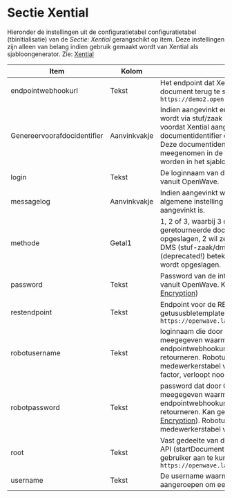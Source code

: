 # Sectie Xential

Hieronder de instellingen uit de configuratietabel configuratietabel (tbinitialisatie) van de _Sectie: Xential_ gerangschikt op item. Deze instellingen zijn alleen van belang indien gebruik gemaakt wordt van Xential als sjabloongenerator. Zie: [Xential](/probleemoplossing/programmablokken/xential.md)

| Item                        | Kolom        | Omschrijving                                                            |
|-----------------------------|--------------|-------------------------------------------------------------------------|
| endpointwebhookurl          | Tekst        | Het endpoint dat Xential moet gebruiken om het samengestelde document terug te sturen naar OpenWave bijv. `https://demo2.open-wave.nl:4444/api/xential/index.php` |
| Genereervoorafdocidentifier | Aanvinkvakje | Indien aangevinkt en methode = 2 (dus gegenereerde document wordt via stuf/zaak in DMS opgeslagen) dan zal OpenWave voordat Xential aangeroepen wordt, bij het DMS een documentidentifier opvragen (genereerDocumentidentificatie). Deze documentidentifier wordt in de xml met merge data meegenomen in de tag `<docidentifier>` zodat deze gebruikt kan worden in het sjabloon. |
| login                       | Tekst        | De loginnaam van de integratie-gebruiker voor de API-aanroepen vanuit OpenWave. |
| messagelog                  | Aanvinkvakje | Indien aangevinkt worden de berichten naar Xential gelogd mits de algemene instelling _Sectie: OWB en Item: MessageLog_ ook aangevinkt is. |
| methode                     | Getal1       | 1, 2 of 3, waarbij 3 deprecated is. 1 wil zeggen dat het geretourneerde document door OpenWave op de fileserver wordt opgeslagen, 2 wil zeggen dat het geretourneerde document in het DMS (stuf-zaak/dms) door OpenWave wordt opgeslagen. 3 (deprecated!) betekent dat het document door Xential in het DMS wordt opgeslagen. |
| password                    | Tekst        | Password van de integratie-gebruiker voor de API-aanroepen vanuit OpenWave. Kan gecrypt worden opgeslagen (zie [Sectie Encryption](sectie_encryption.md)) |
| restendpoint                | Tekst        | Endpoint voor de REST aanroepen vanuit OpenWave (impersonate, getususbletemplates createticket, logout) bijv. `https://openwave.labs.xential.nl/xential/modpages/next.oas/api` |
| robotusername               | Tekst        | loginnaam die door OpenWave bij de getTicket-aanroep wordt meegegeven waarmee Xential zich kan identificeren op het endpointwebhookurl om het samengestelde document te retourneren. Robotusername en robotpassword moeten ook in de medewerkerstabel van OpenWave zijn opgeslagen (zonder 2 factor, verloopt nooit, geen loginverklaring). |
| robotpassword               | Tekst        | password dat door OpenWave bij de getTicket-aanroep wordt meegegeven waarmee Xential zich kan identificeren op het endpointwebhookurl om het samengestelde document te retourneren. Kan gecrypt worden opgeslagen (zie [Sectie Encryption](sectie_encryption.md)). Robotusername en robotpassword moeten ook in de medewerkerstabel van OpenWave zijn opgeslagen. |
| root                        | Tekst        | Vast gedeelte van de URL waaraan de respons van de getTicket-API (startDocumentUrl) aan vast wordt geplakt om Xential als gebruiker aan te kunnen roepen met het gekozen sjabloon bijv. `https://openwave.labs.xential.nl>` |
| username                    | Tekst        | De username waarmee de impersonate-API moet worden aangeroepen om een sessie-id te verkrijgen. |
